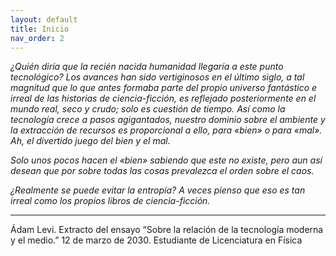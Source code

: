 ```yaml
---
layout: default
title: Inicio
nav_order: 2
---
```


*¿Quién diría que la recién nacida humanidad llegaría a este punto tecnológico? Los avances han sido vertiginosos en el último siglo, a tal magnitud que lo que antes formaba parte del propio universo fantástico e irreal de las historias de ciencia-ficción, es reflejado posteriormente en el mundo real, seco y crudo; solo es cuestión de tiempo.
Así como la tecnología crece a pasos agigantados, nuestro dominio sobre el ambiente y la extracción de recursos es proporcional a ello, para «bien» o para «mal».  Ah, el divertido juego del bien y el mal.*

*Solo unos pocos hacen el «bien» sabiendo que este no existe, pero aun así desean que por sobre todas las cosas prevalezca el orden sobre el caos.*

*¿Realmente se puede evitar la entropía? A veces pienso que eso es tan irreal como los propios libros de ciencia-ficción.*

----

Ádam Levi.
Extracto del ensayo “Sobre la relación de la tecnología moderna y el medio.”
12 de marzo de 2030. Estudiante de Licenciatura en Física
